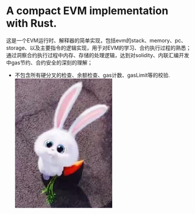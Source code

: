 # A compact EVM implementation with Rust.

这是一个EVM运行时、解释器的简单实现，包括evm的stack、memory、pc、storage、以及主要指令的逻辑实现，用于对EVM的学习、合约执行过程的熟悉；通过洞察合约执行过程中内存、存储的处理逻辑，达到对solidity、内联汇编开发中gas节约、合约安全的深刻的理解；

- 不包含所有硬分叉的检查、余额检查、gas计数、gasLimit等的校验.
![image](https://github.com/anylots/evmapp/blob/main/evm_rabbit.png)